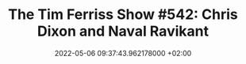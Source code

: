 ---
title: "The Tim Ferriss Show #542: Chris Dixon and Naval Ravikant"
date: 2022-05-06 09:37:43.962178000 +02:00
source_url: https://podcasts.apple.com/dk/podcast/542-chris-dixon-and-naval-ravikant-the-wonders-of/id863897795?i=1000540043607
source_domain: podcasts.apple.com
author_name: ''
author_avatar: ''
type: product.item
description: "The Wonders of Web3, How to Pick the Right Hill to Climb, Finding the Right Amount
  of Crypto Regulation, Friends with Benefits, and the Untapped Potential of NFTs"
images:
- https://is5-ssl.mzstatic.com/image/thumb/Podcasts126/v4/ca/b5/c7/cab5c7c3-87dc-38e9-e053-bb890f42b484/mza_9248659527180233494.jpeg/552x0w.webp
---